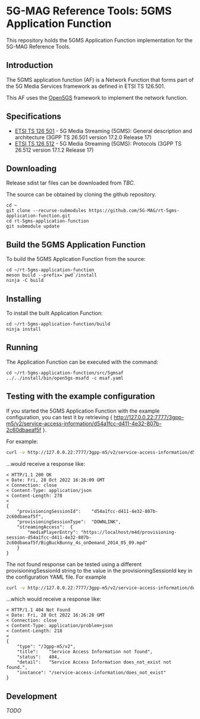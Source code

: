 # 5G-MAG Reference Tools: 5GMS Application Function

This repository holds the 5GMS Application Function implementation for the
5G-MAG Reference Tools.

## Introduction

The 5GMS application function (AF) is a Network Function that forms part of the
5G Media Services framework as defined in ETSI TS 126.501.

This AF uses the [Open5GS](https://open5gs.org/) framework to implement the
network function.

## Specifications

* [ETSI TS 126 501](https://portal.etsi.org/webapp/workprogram/Report_WorkItem.asp?WKI_ID=66447) - 5G Media Streaming (5GMS): General description and architecture (3GPP TS 26.501 version 17.2.0 Release 17)
* [ETSI TS 126 512](https://portal.etsi.org/webapp/workprogram/Report_WorkItem.asp?WKI_ID=66919) - 5G Media Streaming (5GMS): Protocols (3GPP TS 26.512 version 17.1.2 Release 17)

## Downloading

Release sdist tar files can be downloaded from _TBC_.

The source can be obtained by cloning the github repository.
```
cd ~
git clone --recurse-submodules https://github.com/5G-MAG/rt-5gms-application-function.git
cd rt-5gms-application-function
git submodule update
```

## Build the 5GMS Application Function

To build the 5GMS Application Function from the source: 

``` 
cd ~/rt-5gms-application-function
meson build --prefix=`pwd`/install
ninja -C build
```

## Installing

To install the built Application Function:
```
cd ~/rt-5gms-application-function/build
ninja install
```

## Running

The Application Function can be executed with the command:
```
cd ~/rt-5gms-application-function/src/5gmsaf
../../install/bin/open5gs-msafd -c msaf.yaml
```

## Testing with the example configuration

If you started the 5GMS Application Function with the example configuration, you can test it by retrieving { http://127.0.0.22:7777/3gpp-m5/v2/service-access-information/d54a1fcc-d411-4e32-807b-2c60dbaeaf5f }.

For example:
```bash
curl -v http://127.0.0.22:7777/3gpp-m5/v2/service-access-information/d54a1fcc-d411-4e32-807b-2c60dbaeaf5f
```
...would receive a response like:
```
< HTTP/1.1 200 OK
< Date: Fri, 28 Oct 2022 16:26:09 GMT
< Connection: close
< Content-Type: application/json
< Content-Length: 278
< 
{
	"provisioningSessionId":	"d54a1fcc-d411-4e32-807b-2c60dbaeaf5f",
	"provisioningSessionType":	"DOWNLINK",
	"streamingAccess":	{
		"mediaPlayerEntry":	"https://localhost/m4d/provisioning-session-d54a1fcc-d411-4e32-807b-2c60dbaeaf5f/BigBuckBunny_4s_onDemand_2014_05_09.mpd"
	}
}
```

The not found response can be tested using a different provisioningSessionId string to the value in the provisioningSessionId key in the configuration YAML file. For example
```bash
curl -v http://127.0.0.22:7777/3gpp-m5/v2/service-access-information/does_not_exist
```
...which would receive a response like:
```
< HTTP/1.1 404 Not Found
< Date: Fri, 28 Oct 2022 16:26:28 GMT
< Connection: close
< Content-Type: application/problem+json
< Content-Length: 218
< 
{
	"type":	"/3gpp-m5/v2",
	"title":	"Service Access Information not found",
	"status":	404,
	"detail":	"Service Access Information does_not_exist not found.",
	"instance":	"/service-access-information/does_not_exist"
}
```

## Development

_TODO_
